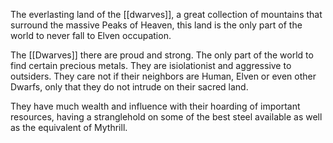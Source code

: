 
The everlasting land of the [[dwarves]], a great collection of mountains that surround the massive Peaks of Heaven, this land is the only part of the world to never fall to Elven occupation. 

The [[Dwarves]] there are proud and strong. The only part of the world to find certain precious metals. They are isiolationist and aggressive to outsiders. They care not if their neighbors are Human, Elven or even other Dwarfs, only that they do not intrude on their sacred land. 

They have much wealth and influence with their hoarding of important resources, having a stranglehold on some of the best steel available as well as the equivalent of Mythrill.
